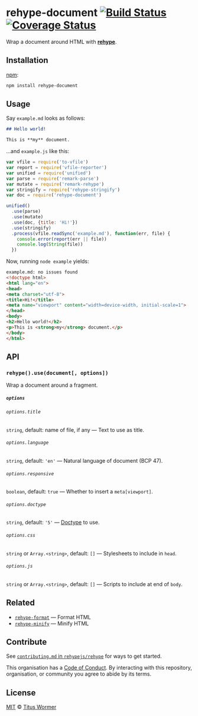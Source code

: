 # rehype-document [![Build Status][travis-badge]][travis] [![Coverage Status][codecov-badge]][codecov]

Wrap a document around HTML with [**rehype**][rehype].

## Installation

[npm][]:

```bash
npm install rehype-document
```

## Usage

Say `example.md` looks as follows:

```markdown
## Hello world!

This is **my** document.
```

...and `example.js` like this:

```javascript
var vfile = require('to-vfile')
var report = require('vfile-reporter')
var unified = require('unified')
var parse = require('remark-parse')
var mutate = require('remark-rehype')
var stringify = require('rehype-stringify')
var doc = require('rehype-document')

unified()
  .use(parse)
  .use(mutate)
  .use(doc, {title: 'Hi!'})
  .use(stringify)
  .process(vfile.readSync('example.md'), function(err, file) {
    console.error(report(err || file))
    console.log(String(file))
  })
```

Now, running `node example` yields:

```html
example.md: no issues found
<!doctype html>
<html lang="en">
<head>
<meta charset="utf-8">
<title>Hi!</title>
<meta name="viewport" content="width=device-width, initial-scale=1">
</head>
<body>
<h2>Hello world!</h2>
<p>This is <strong>my</strong> document.</p>
</body>
</html>
```

## API

### `rehype().use(document[, options])`

Wrap a document around a fragment.

##### `options`

###### `options.title`

`string`, default: name of file, if any — Text to use as title.

###### `options.language`

`string`, default: `'en'` — Natural language of document (BCP 47).

###### `options.responsive`

`boolean`, default: `true` — Whether to insert a `meta[viewport]`.

###### `options.doctype`

`string`, default: `'5'` — [Doctype][doctype] to use.

###### `options.css`

`string` or `Array.<string>`, default: `[]` — Stylesheets to include in `head`.

###### `options.js`

`string` or `Array.<string>`, default: `[]` — Scripts to include at end of
`body`.

## Related

*   [`rehype-format`](https://github.com/rehypejs/rehype-format)
    — Format HTML
*   [`rehype-minify`](https://github.com/rehypejs/rehype-minify)
    — Minify HTML

## Contribute

See [`contributing.md` in `rehypejs/rehype`][contributing] for ways to get
started.

This organisation has a [Code of Conduct][coc].  By interacting with this
repository, organisation, or community you agree to abide by its terms.

## License

[MIT][license] © [Titus Wormer][author]

<!-- Definitions -->

[travis-badge]: https://img.shields.io/travis/rehypejs/rehype-document.svg

[travis]: https://travis-ci.org/rehypejs/rehype-document

[codecov-badge]: https://img.shields.io/codecov/c/github/rehypejs/rehype-document.svg

[codecov]: https://codecov.io/github/rehypejs/rehype-document

[npm]: https://docs.npmjs.com/cli/install

[license]: LICENSE

[author]: http://wooorm.com

[rehype]: https://github.com/rehypejs/rehype

[doctype]: https://github.com/wooorm/doctype

[contributing]: https://github.com/rehypejs/rehype/blob/master/contributing.md

[coc]: https://github.com/rehypejs/rehype/blob/master/code-of-conduct.md
